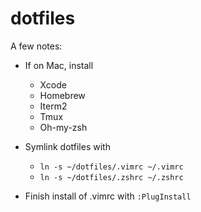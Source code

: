 # dotfiles

A few notes:

* If on Mac, install
  * Xcode
  * Homebrew
  * Iterm2
  * Tmux
  * Oh-my-zsh

* Symlink dotfiles with
  * `ln -s ~/dotfiles/.vimrc ~/.vimrc`
  * `ln -s ~/dotfiles/.zshrc ~/.zshrc`

* Finish install of .vimrc with `:PlugInstall`
